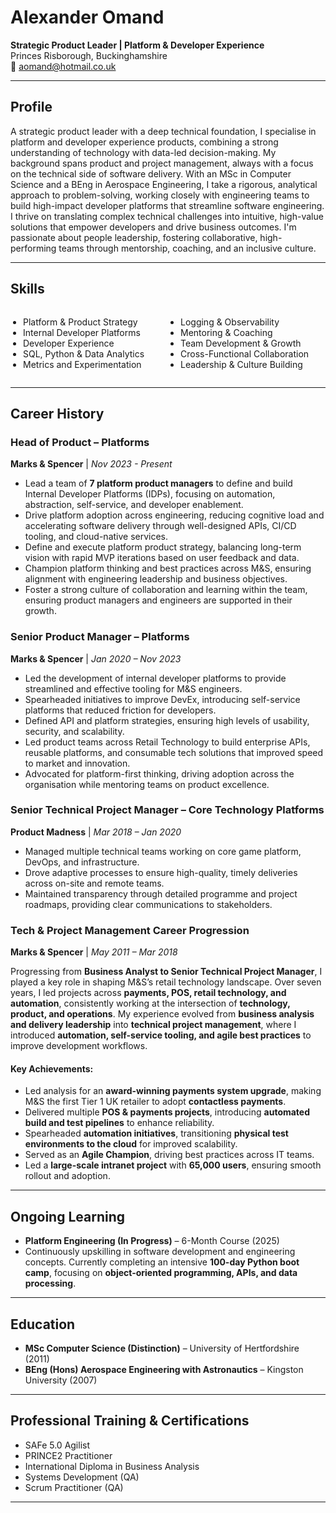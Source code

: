 # Alexander Omand

**Strategic Product Leader | Platform & Developer Experience**  
Princes Risborough, Buckinghamshire  
📧 aomand@hotmail.co.uk

---

## **Profile**
A strategic product leader with a deep technical foundation, I specialise in platform and developer experience products, combining a strong understanding of technology with data-led decision-making. My background spans product and project management, always with a focus on the technical side of software delivery. With an MSc in Computer Science and a BEng in Aerospace Engineering, I take a rigorous, analytical approach to problem-solving, working closely with engineering teams to build high-impact developer platforms that streamline software engineering. I thrive on translating complex technical challenges into intuitive, high-value solutions that empower developers and drive business outcomes. I'm passionate about people leadership, fostering collaborative, high-performing teams through mentorship, coaching, and an inclusive culture.

---

## Skills

<style>
  .skills-list {
    display: flex;
    justify-content: space-between;
  }
  .skills-list ul {
    list-style-type: disc;
    padding-left: 20px;
    width: 48%;
  }
</style>

<div class="skills-list">
  <ul>
    <li>Platform & Product Strategy</li>
    <li>Internal Developer Platforms</li>
    <li>Developer Experience</li>
    <li>SQL, Python & Data Analytics</li>
    <li>Metrics and Experimentation</li>
  </ul>
  <ul>
    <li>Logging & Observability</li>
    <li>Mentoring & Coaching</li>
    <li>Team Development & Growth</li>
    <li>Cross-Functional Collaboration</li>
    <li>Leadership & Culture Building</li>
  </ul>
</div>

---

## **Career History**

### **Head of Product – Platforms**  
**Marks & Spencer** | *Nov 2023 - Present*  
- Lead a team of **7 platform product managers** to define and build Internal Developer Platforms (IDPs), focusing on automation, abstraction, self-service, and developer enablement.
- Drive platform adoption across engineering, reducing cognitive load and accelerating software delivery through well-designed APIs, CI/CD tooling, and cloud-native services.
- Define and execute platform product strategy, balancing long-term vision with rapid MVP iterations based on user feedback and data.
- Champion platform thinking and best practices across M&S, ensuring alignment with engineering leadership and business objectives.
- Foster a strong culture of collaboration and learning within the team, ensuring product managers and engineers are supported in their growth.

### **Senior Product Manager – Platforms**  
**Marks & Spencer** | *Jan 2020 – Nov 2023*  
- Led the development of internal developer platforms to provide streamlined and effective tooling for M&S engineers.
- Spearheaded initiatives to improve DevEx, introducing self-service platforms that reduced friction for developers.
- Defined API and platform strategies, ensuring high levels of usability, security, and scalability.
- Led product teams across Retail Technology to build enterprise APIs, reusable platforms, and consumable tech solutions that improved speed to market and innovation.
- Advocated for platform-first thinking, driving adoption across the organisation while mentoring teams on product excellence.

### **Senior Technical Project Manager – Core Technology Platforms**  
**Product Madness** | *Mar 2018 – Jan 2020*  
- Managed multiple technical teams working on core game platform, DevOps, and infrastructure.
- Drove adaptive processes to ensure high-quality, timely deliveries across on-site and remote teams.
- Maintained transparency through detailed programme and project roadmaps, providing clear communications to stakeholders.

### Tech & Project Management Career Progression  
**Marks & Spencer** | *May 2011 – Mar 2018*  

Progressing from **Business Analyst to Senior Technical Project Manager**, I played a key role in shaping M&S’s retail technology landscape. Over seven years, I led projects across **payments, POS, retail technology, and automation**, consistently working at the intersection of **technology, product, and operations**. My experience evolved from **business analysis and delivery leadership** into **technical project management**, where I introduced **automation, self-service tooling, and agile best practices** to improve development workflows.  

#### Key Achievements:  
- Led analysis for an **award-winning payments system upgrade**, making M&S the first Tier 1 UK retailer to adopt **contactless payments**.  
- Delivered multiple **POS & payments projects**, introducing **automated build and test pipelines** to enhance reliability.  
- Spearheaded **automation initiatives**, transitioning **physical test environments to the cloud** for improved scalability.  
- Served as an **Agile Champion**, driving best practices across IT teams.  
- Led a **large-scale intranet project** with **65,000 users**, ensuring smooth rollout and adoption.  

---

## **Ongoing Learning**
- **Platform Engineering (In Progress)** – 6-Month Course (2025)
- Continuously upskilling in software development and engineering concepts. Currently completing an intensive **100-day Python boot camp**, focusing on **object-oriented programming, APIs, and data processing**.

---

## **Education**
- **MSc Computer Science (Distinction)** – University of Hertfordshire (2011)
- **BEng (Hons) Aerospace Engineering with Astronautics** – Kingston University (2007)

---

## **Professional Training & Certifications**
- SAFe 5.0 Agilist
- PRINCE2 Practitioner
- International Diploma in Business Analysis
- Systems Development (QA)
- Scrum Practitioner (QA)

---
